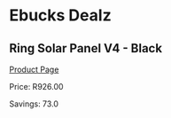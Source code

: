 
# Ebucks Dealz
## Ring Solar Panel V4 - Black
[Product Page](https://www.ebucks.com/web/shop/productSelected.do?prodId=1162614077&catId=1170874557)

Price: R926.00

Savings: 73.0


	
